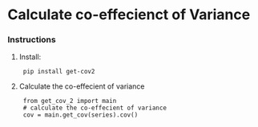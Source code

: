 # Calculate co-effecienct of Variance

### Instructions

1. Install:

        pip install get-cov2


2. Calculate the co-effecient of variance

        from get_cov_2 import main
        # calculate the co-effecient of variance
        cov = main.get_cov(series).cov()
